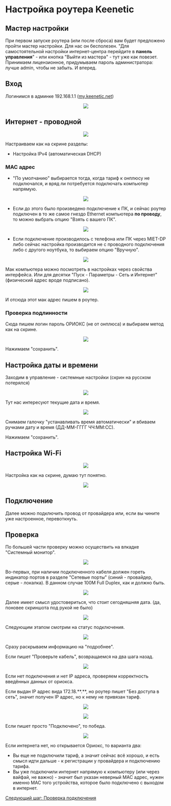 # Настройка роутера Keenetic

## Мастер настройки

При первом запуске роутера (или после сброса) вам будет предложено пройти мастер настройки. Для нас он бесполезен. "Для самостоятельной настройки интернет-центра перейдите в __панель управления__" - или кнопка "Выйти из мастера" - тут уже как повезет. Принимаем лицензионное, придумываем пароль администратора: лучше admin, чтобы не забыть. И вперед.

## Вход

Логинимся в админке 192.168.1.1 ([my.keenetic.net](http://my.keenetic.net))

<p align="center"><img src="img/keen/1.png"></p>

## Интернет - проводной

<p align="center"><img src="img/keen2/image7.png"></p>

Настраиваем как на скрине разделы:

* Настройка IPv4 (автоматическая DHCP)


### MAC адрес

* "По умолчанию" выбирается тогда, когда тариф к онплюсу не подключался, и вряд ли потребуется подключать компьютер напрямую.


<p align="center"><img src="img/keen2/image2.png"></p>

* Если до этого было произведено подключение к ПК, и сейчас роутер подключен в то же самое гнездо Ethernet компьютера __по проводу__, то можно выбрать опцию "Взять с вашего ПК".

<p align="center"><img src="img/keen2/image3.png"></p>

* Если подключение производилось с телефона или ПК через MIET-DP либо сейчас настройка производится не с проводного подключения либо с другого ноутбука, то выбираем опцию "Вручную". 

<p align="center"><img src="img/keen2/image4.png"></p>

Мак компьютера можно посмотреть в настройках через свойства интерфейса. Или для десятки "Пуск - Параметры - Сеть и Интернет" (физический адрес вроде подписано).

<p align="center"><img src="img/image11.png"></p>

И отсюда этот мак адрес пишем в роутер.

### Проверка подлинности

Сюда пишем логин пароль ОРИОКС (не от онплюса) и выбираем метод как на скрине.

<p align="center"><img src="img/keen2/image6.png"></p>

Нажимаем "сохранить".

## Настройка даты и времени

Заходим в управление - системные настройки (скрин на русском потерялся)

<p align="center"><img src="img/keen/5.png"></p>

Тут нас интересуют текущие дата и время.

<p align="center"><img src="img/keen2/image10.png" ></p>

Снимаем галочку "устанавливать время автоматически" и вбиваем ручками дату и время (ДД-ММ-ГГГГ ЧЧ:ММ:СС).

Нажимаем "сохранить".

## Настройка Wi-Fi

<p align="center"><img src="img/keen2/image8.png"></p>

Настройка как на скрине, думаю тут понятно.

<p align="center"><img src="img/keen2/image9.png"></p>

## Подключение

Далее можно подключить провод от провайдера или, если вы чините уже настроенное, перевоткнуть.

## Проверка

По большей части проверку можно осуществить на влкадке "Системный монитор".

<p align="center"><img src="img/keen2/image13.png"></p>

Во-первых, при наличии подключенного кабеля должен гореть индикатор портов в разделе "Сетевые порты" (синий - провайдер, серые - локалка). В данном случае 100М Full Duplex, как и должно быть.

<p align="center"><img src="img/keen2/image11.png"></p>

Далее имеет смысл удостовериться, что стоит сегодняшняя дата. (да, поновее скриншота под рукой не было)

<p align="center"><img src="img/keen2/image12.png"></p>

Следующим этапом смотрим на статус подключения. 

<p align="center"><img src="img/keen2/image14.png"></p>

Сразу раскрываем информацию на "подробнее". 

Если пишет "Проверьте кабель", возвращаемся на два шага назад. 

<p align="center"><img src="img/keen2/image15.png"></p>

Если нет подключения и нет IP адреса, проверяем корректность введённых данных от ориокса.



Если выдан IP адрес вида 172.18.\*\*.\*\*, но роутер пишет "Без доступа в сеть", значит получен IP адрес, но к нему не привязан тариф.

<p align="center"><img src="img/keen2/image16.png?"></p>
<p align="center"><img src="img/keen2/image18.png?"></p>

Если пишет просто "Подключено", то победа.

<p align="center"><img src="img/keen2/image17.png?"></p>

Если интернета нет, но открывается Ориокс, то варианта два:

* Вы еще не подключили тариф, а значит сейчас всё хорошо, и есть смысл идти дальше - к регистрации у провайдера и подключению тарифа.
* Вы уже подключили интернет напрямую к компьютеру (или через вайфай, не важно) - значит был указан неверный MAC адрес, нужен именно MAC того устройства, которое было подключено с выходом в интернет.

[Следующий шаг: Проверка подключения](./3-check.md)